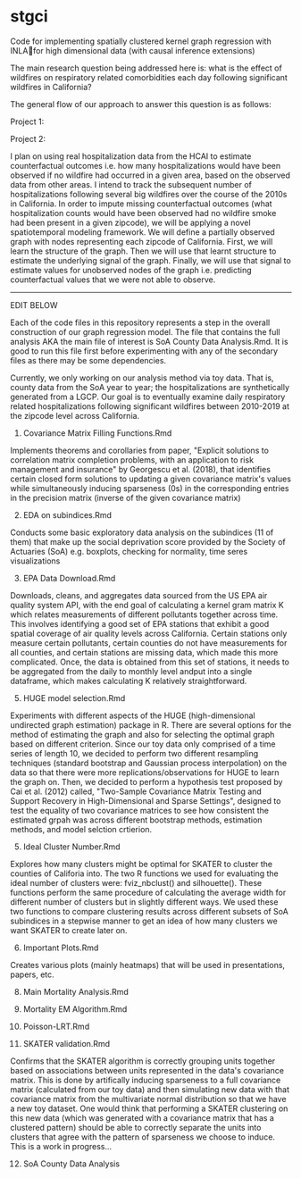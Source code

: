 # stgci
Code for implementing spatially clustered kernel graph regression with INLAfor high dimensional data (with causal inference extensions)

The main research question being addressed here is: what is the effect of wildfires on respiratory related comorbidities each day following significant wildfires in California? 

The general flow of our approach to answer this question is as follows: 

Project 1: 



Project 2: 

I plan on using real hospitalization data from the HCAI to estimate counterfactual outcomes i.e. how many hospitalizations would have been observed if no wildfire had occurred in a given area, based on the observed data from other areas. I intend to track the subsequent number of hospitalizations following several big wildfires over the course of the 2010s in California. In order to impute missing counterfactual outcomes (what hospitalization counts would have been observed had no wildfire smoke had been present in a given zipcode), we will be applying a novel spatiotemporal modeling framework. We will define a partially observed graph with nodes representing each zipcode of California. First, we will learn the structure of the graph. Then we will use that learnt structure to estimate the underlying signal of the graph. Finally, we will use that signal to estimate values for unobserved nodes of the graph i.e. predicting counterfactual values that we were not able to observe. 

--------------------------------------------------------------------------------------------------------------------------------------------------------------

EDIT BELOW

Each of the code files in this repository represents a step in the overall construction of our graph regression model. The file that contains the full analysis AKA the main file of interest is SoA County Data Analysis.Rmd. It is good to run this file first before experimenting with any of the secondary files as there may be some dependencies. 

Currently, we only working on our analysis method via toy data. That is, county data from the SoA year to year; the hospitalizations are synthetically generated from a LGCP. Our goal is to eventually examine daily respiratory related hospitalizations following significant wildfires between 2010-2019 at the zipcode level across California.

1. Covariance Matrix Filling Functions.Rmd

Implements theorems and corollaries from paper, "Explicit solutions to correlation matrix completion problems, with an application to risk management and insurance" by Georgescu et al. (2018), that identifies certain closed form solutions to updating a given covariance matrix's values while simultaneously inducing sparseness (0s) in the corresponding entries in the precision matrix (inverse of the given covariance matrix) 

2. EDA on subindices.Rmd

Conducts some basic exploratory data analysis on the subindices (11 of them) that make up the social deprivation score provided by the Society of Actuaries (SoA) e.g. boxplots, checking for normality, time seres visualizations

3. EPA Data Download.Rmd

Downloads, cleans, and aggregates data sourced from the US EPA air quality system API, with the end goal of calculating a kernel gram matrix K which relates measurements of different pollutants together across time. This involves identifying a good set of EPA stations that exhibit a good spatial coverage of air quality levels across California. Certain stations only measure certain pollutants, certain counties do not have measurements for all counties, and certain stations are missing data, which made this more complicated. Once, the data is obtained from this set of stations, it needs to be aggregated from the daily to monthly level andput into a single dataframe, which makes calculating K relatively straightforward. 

5. HUGE model selection.Rmd

Experiments with different aspects of the HUGE (high-dimensional undirected graph estimation) package in R. There are several options for the method of estimating  the graph and also for selecting the optimal graph based on different criterion. Since our toy data only comprised of a time series of length 10, we decided to perform two different resampling techniques (standard bootstrap and Gaussian process interpolation) on the data so that there were more replications/observations for HUGE to learn the graph on. Then, we decided to perform a hypothesis test proposed by Cai et al. (2012) called, "Two-Sample Covariance Matrix Testing and Support Recovery in High-Dimensional and Sparse Settings", designed to test the equality of two covariance matrices to see how consistent the estimated grpah was across different bootstrap methods, estimation methods, and model selction crtierion. 

5. Ideal Cluster Number.Rmd

Explores how many clusters might be optimal for SKATER to cluster the counties of Califoria into. The two R functions we used for evaluating the ideal number of clusters were: fviz_nbclust() and silhouette(). These functions perform the same procedure of calculating the average width for different number of clusters but in slightly different ways. We used these two functions to compare clustering results across different subsets of SoA subindices in a stepwise manner to get an idea of how many clusters we want SKATER to create later on. 

6. Important Plots.Rmd

Creates various plots (mainly heatmaps) that will be used in presentations, papers, etc. 

8. Main Mortality Analysis.Rmd

9. Mortality EM Algorithm.Rmd

10. Poisson-LRT.Rmd

11. SKATER validation.Rmd

Confirms that the SKATER algorithm is correctly grouping units together based on associations between units represented in the data's covariance matrix. This is done by artifically inducing sparseness to a full covariance matrix (calculated from our toy data) and then simulating new data with that covariance matrix from the multivariate normal distribution so that we have a new toy dataset. One would think that performing a SKATER clustering on this new data (which was generated with a covariance matrix that has a clustered pattern) should be able to correctly separate the units into clusters that agree with the pattern of sparseness we choose to induce. This is a work in progress...

12. SoA County Data Analysis




